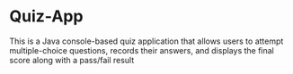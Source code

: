 # Quiz-App
This is a Java console-based quiz application that allows users to attempt multiple-choice questions, records their answers, and displays the final score along with a pass/fail result
